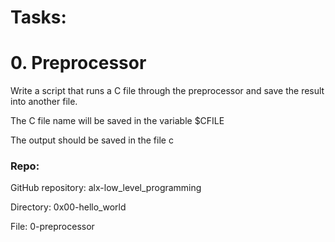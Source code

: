 # Tasks:

# 0. Preprocessor
Write a script that runs a C file through the preprocessor and save the result into another file.

The C file name will be saved in the variable $CFILE

The output should be saved in the file c

### Repo:

GitHub repository: alx-low_level_programming

Directory: 0x00-hello_world

File: 0-preprocessor

